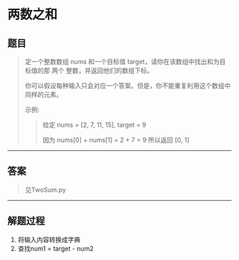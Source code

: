 # 两数之和
## 题目
> 定一个整数数组 nums 和一个目标值 target，请你在该数组中找出和为目标值的那 两个 整数，并返回他们的数组下标。
> 
> 你可以假设每种输入只会对应一个答案。但是，你不能重复利用这个数组中同样的元素。
> 
> 示例:
> >给定 nums = [2, 7, 11, 15], target = 9
>> 
>> 因为 nums[0] + nums[1] = 2 + 7 = 9
>> 所以返回 [0, 1]

---
## 答案
> 见TwoSum.py

---
## 解题过程
1. 将输入内容转换成字典
2. 查找num1 = target - num2